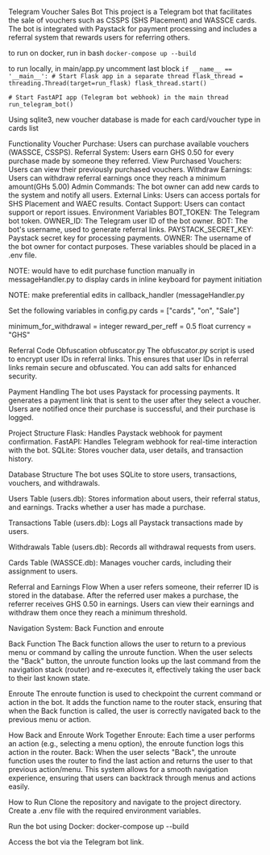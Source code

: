 Telegram Voucher Sales Bot
This project is a Telegram bot that facilitates the sale of vouchers such as CSSPS (SHS Placement) and WASSCE cards. The bot is integrated with Paystack for payment processing and includes a referral system that rewards users for referring others.

to run on docker, run in bash
`docker-compose up --build`

to run locally, in main/app.py
uncomment last block
`if __name__ == '__main__':
    # Start Flask app in a separate thread
    flask_thread = threading.Thread(target=run_flask)
    flask_thread.start()`

    # Start FastAPI app (Telegram bot webhook) in the main thread
    run_telegram_bot()


Using sqlite3, new voucher database is made for each card/voucher type in cards list


Functionality
Voucher Purchase: Users can purchase available vouchers (WASSCE, CSSPS).
Referral System: Users earn GHS 0.50 for every purchase made by someone they referred.
View Purchased Vouchers: Users can view their previously purchased vouchers.
Withdraw Earnings: Users can withdraw referral earnings once they reach a minimum amount(GHs 5.00)
Admin Commands: The bot owner can add new cards to the system and notify all users.
External Links: Users can access portals for SHS Placement and WAEC results.
Contact Support: Users can contact support or report issues.
Environment Variables
BOT_TOKEN: The Telegram bot token.
OWNER_ID: The Telegram user ID of the bot owner.
BOT: The bot's username, used to generate referral links.
PAYSTACK_SECRET_KEY: Paystack secret key for processing payments.
OWNER: The username of the bot owner for contact purposes.
These variables should be placed in a .env file.

NOTE: would have to edit purchase function manually in messageHandler.py
to display cards in inline keyboard for payment initiation

NOTE: make preferential edits in callback_handler (messageHandler.py

Set the following variables in config.py
cards = ["cards", "on", "Sale"]

minimum_for_withdrawal = integer
reward_per_reff = 0.5 float
currency = "GHS"

Referral Code Obfuscation
obfuscator.py
The obfuscator.py script is used to encrypt user IDs in referral links.
This ensures that user IDs in referral links remain secure and obfuscated.
You can add salts for enhanced security.


Payment Handling
The bot uses Paystack for processing payments. It generates a payment link that is sent to the user after they select a voucher. Users are notified once their purchase is successful, and their purchase is logged.

Project Structure
Flask: Handles Paystack webhook for payment confirmation.
FastAPI: Handles Telegram webhook for real-time interaction with the bot.
SQLite: Stores voucher data, user details, and transaction history.

Database Structure
The bot uses SQLite to store users, transactions, vouchers, and withdrawals.

Users Table (users.db):
Stores information about users, their referral status, and earnings.
Tracks whether a user has made a purchase.

Transactions Table (users.db):
Logs all Paystack transactions made by users.

Withdrawals Table (users.db):
Records all withdrawal requests from users.

Cards Table (WASSCE.db):
Manages voucher cards, including their assignment to users.

Referral and Earnings Flow
When a user refers someone, their referrer ID is stored in the database.
After the referred user makes a purchase, the referrer receives GHS 0.50 in earnings.
Users can view their earnings and withdraw them once they reach a minimum threshold.

Navigation System: Back Function and enroute

Back Function
The Back function allows the user to return to a previous menu or command by calling the unroute function. When the user selects the "Back" button, the unroute function looks up the last command from the navigation stack (router) and re-executes it, effectively taking the user back to their last known state.

Enroute
The enroute function is used to checkpoint the current command or action in the bot. It adds the function name to the router stack, ensuring that when the Back function is called, the user is correctly navigated back to the previous menu or action.

How Back and Enroute Work Together
Enroute: Each time a user performs an action (e.g., selecting a menu option), the enroute function logs this action in the router.
Back: When the user selects "Back", the unroute function uses the router to find the last action and returns the user to that previous action/menu.
This system allows for a smooth navigation experience, ensuring that users can backtrack through menus and actions easily.

How to Run
Clone the repository and navigate to the project directory.
Create a .env file with the required environment variables.

Run the bot using Docker:
    docker-compose up --build
    
Access the bot via the Telegram bot link.
